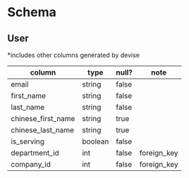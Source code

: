 # Schema

## User
*includes other columns generated by devise

| column             | type    | null? | note |
|--------------------|---------|-------|------|
| email              | string  | false | |
| first_name         | string  | false | |
| last_name          | string  | false | |
| chinese_first_name | string  | true  | |
| chinese_last_name  | string  | true  | |
| is_serving         | boolean | false | |
| department_id      | int     | false | foreign_key |
| company_id         | int     | false | foreign_key |
